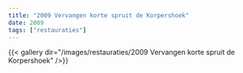 ```yaml
---
title: "2009 Vervangen korte spruit de Korpershoek"
date: 2009
tags: ["restauraties"]
---
```


{{< gallery dir="/images/restauraties/2009 Vervangen korte spruit de Korpershoek" />}}
